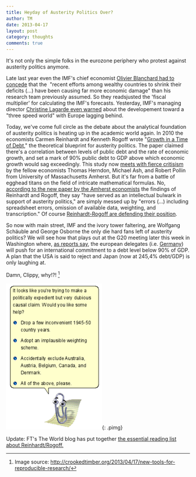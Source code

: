 ```yaml
---
title: Heyday of Austerity Politics Over?
author: TM
date: 2013-04-17
layout: post
category: thoughts
comments: true
---
```


It's not only the simple folks in the eurozone periphery who protest against austerity politics anymore.
<!--more-->

Late last year even the IMF's chief economist <a href="http://www.washingtonpost.com/blogs/wonkblog/wp/2012/10/12/imf-austerity-is-much-worse-for-the-economy-than-we-thought/">Olivier Blanchard had to concede</a> that the  "recent efforts among wealthy countries to shrink their deficits (…) have been causing far more economic damage" than his research team previously assumed. So they readsjusted the 'fiscal multiplier' for calculating the IMF's forecasts. Yesterday, IMF's managing director <a href="http://www.ft.com/intl/cms/s/0/3865e31c-a1fa-11e2-8971-00144feabdc0.html#axzz2QjHDI2oM">Christine Lagarde even warned</a> about the developement toward a "three speed world" with Europe lagging behind.

Today, we've come full circle as the debate about the analytical foundation of austerity politics is heating up in the academic world again. In 2010 the economists Carmen Reinhardt and Kenneth Rogoff wrote "<a href="http://www.nber.org/papers/w15639.pdf">Growth in a Time of Debt</a>," the theoretical blueprint for austerity politics. The paper claimed there's a correlation between levels of public debt and the rate of economic growth, and set a mark of 90% public debt to GDP above which economic growth would sag exceedingly. This study now <a href="http://economix.blogs.nytimes.com/2013/04/16/flaws-are-cited-in-a-landmark-study-on-debt-and-growth/?ref=global">meets with fierce critisism</a> by the fellow economists Thomas Herndon, Michael Ash, and Robert Pollin from University of Massachusetts Amherst. But it's far from a battle of egghead titans on the field of intricate mathematical formulas. No, <a href="http://www.peri.umass.edu/236/hash/31e2ff374b6377b2ddec04deaa6388b1/publication/566/">according to the new paper by the Amherst economists</a> the findings of Reinhardt and Rogoff, they say "have served as an intellectual bulwark in support of austerity politics," are simply messed up by "errors (…) including spreadsheet errors, omission of available data, weighting, and transcription." Of course <a href="http://www.businessinsider.com/reinhart-and-rogoff-respond-to-critique-2013-4#ixzz2QeysJQqI">Reinhardt-Rogoff are defending their position</a>.

So now with main street, IMF and the ivory tower faltering, are Wolfgang Schäuble and George Osborne the only die hard fans left of austerity politics? We will see how that plays out at the G20 meeting later this week in Washington where, <a href="http://www.reuters.com/article/2013/04/13/us-g20-eu-japan-idUSBRE93C08D20130413">as reports say</a>, the european delegates (i.e. <a href="http://www.faz.net/aktuell/wirtschaft/treffen-am-freitag-g-20-streiten-ueber-obergrenze-fuer-staatsschulden-12151431.html">Germany</a>) will push for an international commitment to a debt level below 90% of GDP. A plan that the USA is said to reject and Japan (now at 245,4% debt/GDP) is only laughing at.

Damn, Clippy, why!?! [^clippy]

![Clippy](/assets/rogoff-clippy.png){: .pimg}

Update: FT's The World blog has put together <a href="http://blogs.ft.com/the-world/2013/04/reinhart-and-rogoff-your-essential-reading-list/">the essential reading list about Reinhardt/Rogoff.</a>

[^clippy]: Image source: <http://crookedtimber.org/2013/04/17/new-tools-for-reproducible-research/>